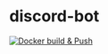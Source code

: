 # discord-bot

[![Docker build & Push](https://github.com/eveseat/discord-bot/actions/workflows/main.yml/badge.svg)](https://github.com/eveseat/discord-bot/actions/workflows/main.yml)

